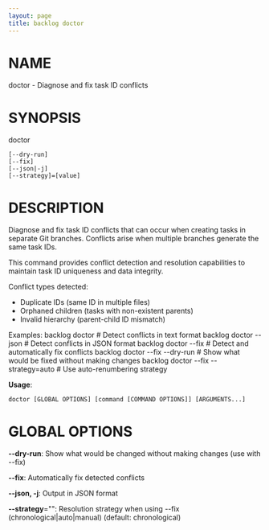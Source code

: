 ```yaml
---
layout: page
title: backlog doctor
---
```


# NAME

doctor - Diagnose and fix task ID conflicts

# SYNOPSIS

doctor

```
[--dry-run]
[--fix]
[--json|-j]
[--strategy]=[value]
```

# DESCRIPTION

Diagnose and fix task ID conflicts that can occur when creating tasks
in separate Git branches. Conflicts arise when multiple branches generate the same task IDs.

This command provides conflict detection and resolution capabilities to maintain
task ID uniqueness and data integrity.

Conflict types detected:
- Duplicate IDs (same ID in multiple files)
- Orphaned children (tasks with non-existent parents)
- Invalid hierarchy (parent-child ID mismatch)


Examples:
  backlog doctor                    # Detect conflicts in text format
  backlog doctor --json             # Detect conflicts in JSON format
  backlog doctor --fix              # Detect and automatically fix conflicts
  backlog doctor --fix --dry-run    # Show what would be fixed without making changes
  backlog doctor --fix --strategy=auto    # Use auto-renumbering strategy


**Usage**:

```
doctor [GLOBAL OPTIONS] [command [COMMAND OPTIONS]] [ARGUMENTS...]
```

# GLOBAL OPTIONS

**--dry-run**: Show what would be changed without making changes (use with --fix)

**--fix**: Automatically fix detected conflicts

**--json, -j**: Output in JSON format

**--strategy**="": Resolution strategy when using --fix (chronological|auto|manual) (default: chronological)

